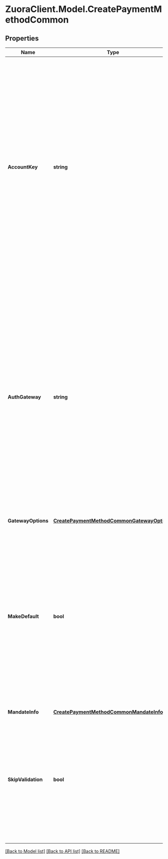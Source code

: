 # ZuoraClient.Model.CreatePaymentMethodCommon

## Properties

Name | Type | Description | Notes
------------ | ------------- | ------------- | -------------
**AccountKey** | **string** | Internal ID of the customer account that will own the payment method.   To create an orphan payment method that is not associated with any customer account, you do not need to specify this field during creation. However, you must associate the orphan payment method with a customer account within 10 days. Otherwise, this orphan payment method will be deleted.  | [optional] 
**AuthGateway** | **string** | Internal ID of the payment gateway that Zuora will use to authorize the payments that are made with the payment method.  If you do not set this field, Zuora will use one of the following payment gateways instead:  * The default payment gateway of the customer account that owns the payment method, if the &#x60;accountKey&#x60; field is set. * The default payment gateway of your Zuora tenant, if the &#x60;accountKey&#x60; field is not set.  | [optional] 
**GatewayOptions** | [**CreatePaymentMethodCommonGatewayOptions**](CreatePaymentMethodCommonGatewayOptions.md) |  | [optional] 
**MakeDefault** | **bool** | Specifies whether the payment method will be the default payment method of the customer account that owns the payment method. Only applicable if the &#x60;accountKey&#x60; field is set.  When you set this field to &#x60;true&#x60;, make sure the payment method is supported by the default payment gateway.  | [optional] [default to false]
**MandateInfo** | [**CreatePaymentMethodCommonMandateInfo**](CreatePaymentMethodCommonMandateInfo.md) |  | [optional] 
**SkipValidation** | **bool** | Specify whether to skip the validation of the information through the payment gateway. For example, when migrating your payment methods, you can set this field to &#x60;true&#x60; to skip the validation.   | [optional] [default to false]

[[Back to Model list]](../README.md#documentation-for-models) [[Back to API list]](../README.md#documentation-for-api-endpoints) [[Back to README]](../README.md)

